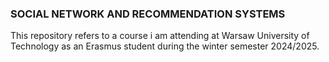 ### SOCIAL NETWORK AND RECOMMENDATION SYSTEMS 

This repository refers to a course i am attending at Warsaw University of Technology as an Erasmus student during the winter semester 2024/2025.